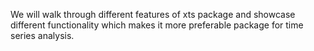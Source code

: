We will walk through different features of xts package and showcase different functionality which makes it more preferable package for time series analysis. 